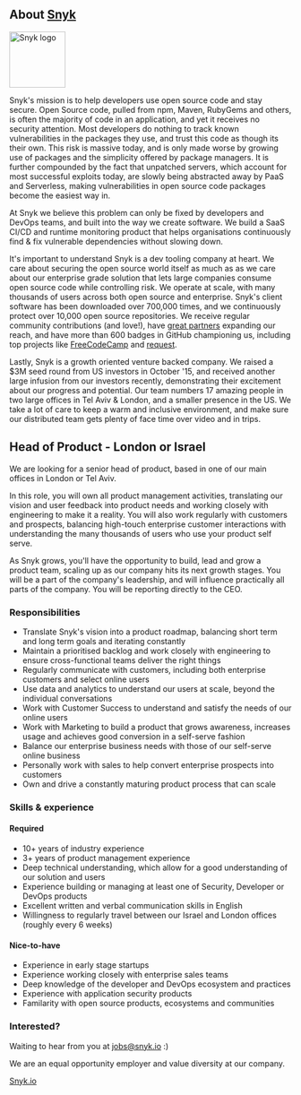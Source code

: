 ## About [Snyk](https://snyk.io)

<img src="https://snyk.io/images/snyk-dog.png" width="100" alt="Snyk logo" />

Snyk's mission is to help developers use open source code and stay secure. 
Open Source code, pulled from npm, Maven, RubyGems and others, is often the majority of code in an application, and yet it receives no security attention. 
Most developers do nothing to track known vulnerabilities in the packages they use, and trust this code as though its their own. 
This risk is massive today, and is only made worse by growing use of packages and the simplicity offered by package managers. It is further compounded by the fact that unpatched servers, which account for most successful exploits today, are slowly being abstracted away by PaaS and Serverless, making vulnerabilities in open source code packages become the easiest way in. 

At Snyk we believe this problem can only be fixed by developers and DevOps teams, and built into the way we create software. 
We build a SaaS CI/CD and runtime monitoring product that helps organisations continuously find & fix vulnerable dependencies without slowing down.

It's important to understand Snyk is a dev tooling company at heart. 
We care about securing the open source world itself as much as as we care about our enterprise grade solution that lets large companies consume open source code while controlling risk. We operate at scale, with many thousands of users across both open source and enterprise. Snyk's client software has been downloaded over 700,000 times, and we continuously protect over 10,000 open source repositories. We receive regular community contributions (and love!), have [great partners](https://snyk.io/partners) expanding our reach, and have more than 600 badges in GitHub championing us, including top projects like [FreeCodeCamp](https://github.com/FreeCodeCamp/FreeCodeCamp/) and [request](https://github.com/request/request/). 

Lastly, Snyk is a growth oriented venture backed company. We raised a $3M seed round from US investors in October '15, and received another large infusion from our investors recently, demonstrating their excitement about our progress and potential. 
Our team numbers 17 amazing people in two large offices in Tel Aviv & London, and a smaller presence in the US. We take a lot of care to keep a warm and inclusive environment, and make sure our distributed team gets plenty of face time over video and in trips.

## Head of Product - London or Israel

We are looking for a senior head of product, based in one of our main offices in London or Tel Aviv. 

In this role, you will own all product management activities, translating our vision and user feedback into product needs and working closely with engineering to make it a reality. You will also work regularly with customers and prospects, balancing high-touch enterprise customer interactions with understanding the many thousands of users who use your product self serve.

As Snyk grows, you'll have the opportunity to build, lead and grow a product team, scaling up as our company hits its next growth stages. You will be a part of the company's leadership, and will influence practically all parts of the company. You will be reporting directly to the CEO.


### Responsibilities
- Translate Snyk's vision into a product roadmap, balancing short term and long term goals and iterating constantly 
- Maintain a prioritised backlog and work closely with engineering to ensure cross-functional teams deliver the right things
- Regularly communicate with customers, including both enterprise customers and select online users
- Use data and analytics to understand our users at scale, beyond the individual conversations
- Work with Customer Success to understand and satisfy the needs of our online users
- Work with Marketing to build a product that grows awareness, increases usage and achieves good conversion in a self-serve fashion
- Balance our enterprise business needs with those of our self-serve online business
- Personally work with sales to help convert enterprise prospects into customers
- Own and drive a constantly maturing product process that can scale

### Skills & experience

#### Required
- 10+ years of industry experience 
- 3+ years of product management experience
- Deep technical understanding, which allow for a good understanding of our solution and users
- Experience building or managing at least one of Security, Developer or DevOps products
- Excellent written and verbal communication skills in English
- Willingness to regularly travel between our Israel and London offices (roughly every 6 weeks)

#### Nice-to-have
- Experience in early stage startups
- Experience working closely with enterprise sales teams
- Deep knowledge of the developer and DevOps ecosystem and practices
- Experience with application security products
- Familarity with open source products, ecosystems and communities

### Interested?

Waiting to hear from you at jobs@snyk.io :)

We are an equal opportunity employer and value diversity at our company.

[Snyk.io](https://snyk.io)
